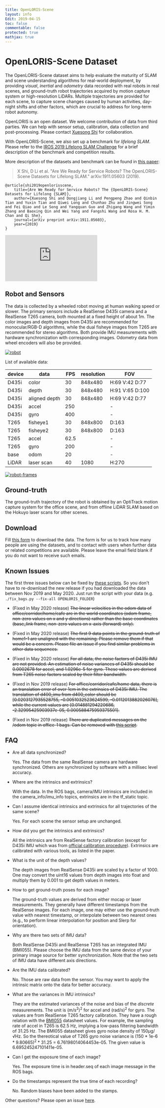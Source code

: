 ```yaml
---
title: OpenLORIS-Scene
layout: info
Edit: 2019-04-15
toc: false
commentable: false
protected: true
mathjax: true
---
```


# OpenLORIS-Scene Dataset

The OpenLORIS-Scene dataset aims to help evaluate the maturity of SLAM and scene
understanding algorithms for real-world deployment, by providing *visual*,
*inertial* and *odometry* data recorded with real robots in real scenes, and
ground-truth robot trajectories acquired by motion capture system or
high-resolution LiDARs. Multiple trajectories are provided for each scene,
to capture scene changes caused by human activities, day-night shifts and other
factors, which are crucial to address for long-term robot autonomy.

OpenLORIS is an open dataset. We welcome contribution of data from third
parties. We can help with sensor setup, calibration, data collection and
post-processing. Please contact [Xuesong Shi](mailto:xuesong.shi@intel.com) for
collaboration.

With OpenLORIS-Scene, we also set up a benchmark for *lifelong SLAM*. Please
refer to the [IROS 2019 Lifelong SLAM
Challenge](({{site.url}}{{site.baseurl}}/competition/SLAM.html)) for a brief
description of the benchmark and competition results.

More description of the datasets and benchmark can be found in [this paper](https://arxiv.org/abs/1911.05603):

> X Shi, D Li et al. "Are We Ready for Service Robots? The OpenLORIS-Scene Datasets
for Lifelong SLAM." arXiv:1911.05603 (2019).

    @article{shi2019openlorisscene,
        title={Are We Ready for Service Robots? The {OpenLORIS-Scene} Datasets for Lifelong {SLAM}},
        author={Xuesong Shi and Dongjiang Li and Pengpeng Zhao and Qinbin Tian and Yuxin Tian and Qiwei Long and Chunhao Zhu and Jingwei Song and Fei Qiao and Le Song and Yangquan Guo and Zhigang Wang and Yimin Zhang and Baoxing Qin and Wei Yang and Fangshi Wang and Rosa H. M. Chan and Qi She},
        journal={arXiv preprint arXiv:1911.05603},
        year={2019}
    }


<div class="container">
<iframe src="https://www.youtube.com/embed/SxEld0IoVhQ" 
frameborder="0" allow="accelerometer; autoplay; encrypted-media; gyroscope; picture-in-picture" allowfullscreen class="video"></iframe>
</div>

## Robot and Sensors

The data is collected by a wheeled robot moving at human walking speed or
slower. The primary sensors include a RealSense D435i camera and a RealSense
T265 camera, both mounted at a fixed height of about 1m. The color images and
depth images from D435i are recommended for monocular/RGB-D algorithms, while
the dual fisheye images from T265 are recommended for stereo algorithms. Both
provide IMU measurements with hardware synchronization with corresponding images.
Odometry data from wheel encoders will also be provided.

[![robot](robot.png "The robot for data collection")](robot.png)

List of available data:

| device | data          | FPS | resolution | FOV |
|--------|---------------|-----|------------| ----|
| D435i  | color         | 30  | 848x480    | H:69 V:42 D:77 |
| D435i  | depth         | 30  | 848x480    | H:91 V:65 D:100 |
| D435i  | aligned depth | 30  | 848x480    | H:69 V:42 D:77 |
| D435i  | accel         | 250 |            | - |
| D435i  | gyro          | 400 |            | - |
| T265   | fisheye1      | 30  | 848x800    | D:163 |
| T265   | fisheye2      | 30  | 848x800    | D:163 |
| T265   | accel         | 62.5|            | - |
| T265   | gyro          | 200 |            | - |
| base   | odom          | 20  |            | - |
| LiDAR  | laser scan    | 40  | 1080       | H:270 |

[![robot-frames](robot-frames.png "Coordinates")](robot-frames.png)

## Ground-truth

The ground-truth trajectory of the robot is obtained by an OptiTrack motion capture system
for the office scene, and from offline LiDAR SLAM based on the Hokuyo laser scans for other scenes.

## Download

Fill [this form](http://openloris.sv.mikecrm.com/Nv8LzXF) to download the data.
The form is for us to track how many people are using the datasets, and to
contact with users when further data or related competitions are available.
Please leave the email field blank if you do not want to receive such emails.

## Known Issues

The first three issues below can be fixed by [these scripts](https://github.com/lifelong-robotic-vision/lifelong-slam/issues/8). So you don't have to re-download the new release if you had downloaded the data between Nov 2019 and May 2020. Just run the script with your data (e.g. `./fix_bags.py --fix-all OPENLORIS_FOLDER`)

- (Fixed in May 2020 release) ~~The linear velocities in the odom data of office/corridor/home/cafe are in the world coordinates (odom frame, non-zero values on x and y directions) rather than the base coordinates (base_link frame, non-zero values on x-axis (forward) only).~~

- (Fixed in May 2020 release) ~~The first 9 data points in the ground-truth of home1-1 are unaligned with the remaining. Please remove them if that would be a concern. Please file an issue if you find similar problems in other data sequences.~~

- (Fixed in May 2020 release) ~~For all data, the noise factors of D435i IMU are not provided. An estimation of noise variances of D435i should be 0.0002678 for accel, and 1.0296e-5 for gyro. These values are derived from T265 noise factors scaled by their filter bandwidth.~~

- (Fixed in Nov 2019 release) ~~For office/corridor/cafe/home data, there is an translation error of over 1cm in the extrinsics of D435i IMU. The translation of d400_imu from d400_color should be [0.0203127935528755, -0.0051032523624599, -0.0112013882026076], while the current values are [0.014881294220686, -2.32995425903937e-05, 0.000588475959375501].~~

- (Fixed in Nov 2019 release) ~~There are duplicated messages on the /odom topic in office-1 bags. Can be removed with [this script](https://github.com/lifelong-robotic-vision/lifelong-slam/issues/2).~~

## FAQ

<ul><li>
Are all data synchronized?
</li></ul>
<ul><p>
Yes. The data from the same RealSense camera are hardware synchronized. Others are synchronized by software with a millisec level accuracy.
</p></ul>

<ul><li>
Where are the intrinsics and extrinsics?
</li></ul>
<ul><p>
With the data. In the ROS bags, camera/IMU intrinsics are included in the camera_info/imu_info topics, extrinsics are in the tf_static topic.
</p></ul>

<ul><li>
Can I assume identical intrinsics and extrinsics for all trajectories of the same scene?
</li></ul>
<ul><p>
Yes. For each scene the sensor setup are unchanged.
</p></ul>

<ul><li>
How did you get the intrinsics and extrinsics?
</li></ul>
<ul><p>
All the intrinsics are from RealSense factory calibration (except for D435i IMU which was from <a href="https://www.intelrealsense.com/wp-content/uploads/2019/07/Intel_RealSense_Depth_D435i_IMU_Calibration.pdf">official calibration procedure</a>). Extrinsics are calibrated with various tools, as listed in the paper.
</p></ul>

<ul><li>
What is the unit of the depth values?
</li></ul>
<ul><p>
The depth images from RealSense D435i are scaled by a factor of 1000. One may convert the uint16 values from depth images into float and multiply them by 0.001 to get depth values in meters.
</p></ul>

<ul><li>
How to get ground-truth poses for each image?
</li></ul>
<ul><p>
The ground-truth values are derived from either mocap or laser measurements. They generally have different timestamps from the RealSense images. For each image, one may either use the ground-truth value with nearest timestamp, or interpolate between two nearest ones (e.g., to perform linear interpolation for position and Slerp for orientation).
</p></ul>

<ul><li>
Why are there two sets of IMU data?
</li></ul>
<ul><p>
Both RealSense D435i and RealSense T265 has an integrated IMU (BMI055). Please choose the IMU data from the same device of your primary image source for better synchronization. Note that the two sets of IMU data have different axis directions.
</p></ul>

<ul><li>
Are the IMU data calibrated?
</li></ul>
<ul><p>
No. Those are raw data from the sensor. You may want to apply the intrinsic matrix onto the data for better accuracy.
</p></ul>

<ul><li>
What are the variances in IMU intrinsics?
</li></ul>
<ul><p>
They are the estimated variances of the noise and bias of the <i>discrete</i> measurements. The unit is (m/s<sup>2</sup>)<sup>2</sup> for accel and (rad/s)<sup>2</sup> for gyro. The values are from RealSense T265 factory calibration. They have a rough relation with the <a href="https://www.bosch-sensortec.com/products/motion-sensors/imus/bmi055.html">BMI055</a> datasheet values. For example, the sampling rate of accel in T265 is 62.5 Hz, implying a low-pass filtering bandwidth of 31.25 Hz. The BMI055 datasheet gives gyro noise density of 150μg/√Hz. So the thereotical value of T265 gyro noise variance is (150 * 1e-6 * 9.80665)<sup>2</sup> * 31.25 = 6.76198014064453e-05. The given value is 6.695245247101411e-05.
</p></ul>

<ul><li>
Can I get the exposure time of each image?
</li></ul>
<ul><p>
Yes. The exposure time is in header.seq of each image message in the ROS bags.
</p></ul>

<ul><li>
Do the timestamps represent the true time of each recording?
</li></ul>
<ul><p>
No. Random biases have been added to the stamps.
</p></ul>

Other questions? Please open an issue [here](https://github.com/lifelong-robotic-vision/lifelong-slam/issues).


